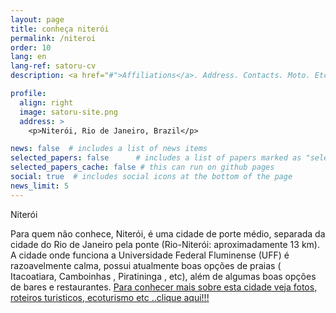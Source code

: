 ```yaml
---
layout: page
title: conheça niterói
permalink: /niteroi
order: 10
lang: en
lang-ref: satoru-cv
description: <a href="#">Affiliations</a>. Address. Contacts. Moto. Etc.

profile:
  align: right
  image: satoru-site.png
  address: >
    <p>Niterói, Rio de Janeiro, Brazil</p>

news: false  # includes a list of news items
selected_papers: false      # includes a list of papers marked as "selected={true}" (only run locally!)
selected_papers_cache: false # this can run on github pages
social: true  # includes social icons at the bottom of the page
news_limit: 5
---
```


Niterói


Para quem não conhece, Niterói, é uma cidade de porte médio, separada da cidade do Rio de Janeiro pela ponte (Rio-Niterói: 
aproximadamente 13 km).  A cidade  onde  funciona a  Universidade Federal Fluminense (UFF) é  razoavelmente  calma, possui
atualmente boas opções de praias ( Itacoatiara, Camboinhas , Piratininga , etc), além  de algumas  boas  opções  de  bares
e restaurantes. <a href="https://pt.wikipedia.org/wiki/Niter%C3%B3i"> Para conhecer mais sobre esta cidade veja fotos, roteiros 
turisticos, ecoturismo etc ..clique aqui!!!</a>


